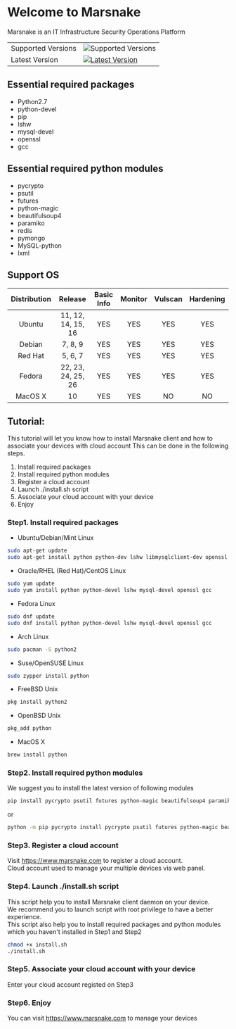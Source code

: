 Welcome to Marsnake
===========================
Marsnake is an IT Infrastructure Security Operations Platform

|                    |                             |
|--------------------|-----------------------------|
| Supported Versions | ![Supported Versions][vi]   |
| Latest Version     | [![Latest Version][pi]][pl] |

## Essential required packages
* Python2.7
* python-devel
* pip
* lshw
* mysql-devel
* openssl
* gcc

## Essential required python modules
* pycrypto
* psutil
* futures
* python-magic
* beautifulsoup4
* paramiko
* redis
* pymongo
* MySQL-python
* lxml

## Support OS
| Distribution  | Release | Basic Info| Monitor | Vulscan | Hardening
|:----------:|:-----------:|:-----------:|:-----------:|:-----------:|:-----------:|
| Ubuntu  | 11, 12, 14, 15, 16| YES | YES | YES | YES |
| Debian  | 7, 8, 9 | YES | YES | YES | YES |
| Red Hat | 5, 6, 7 | YES | YES | YES | YES |
| Fedora  | 22, 23, 24, 25, 26 | YES | YES | YES | YES |
| MacOS X | 10 | YES | YES | NO | NO |


## Tutorial:
This tutorial will let you know how to install Marsnake client and how to associate your devices with cloud account
This can be done in the following steps.

1. Install required packages
2. Install required python modules
3. Register a cloud account
4. Launch ./install.sh script
5. Associate your cloud account with your device
6. Enjoy

### Step1. Install required packages

* Ubuntu/Debian/Mint Linux
```Bash
sudo apt-get update
sudo apt-get install python python-dev lshw libmysqlclient-dev openssl gcc

```

* Oracle/RHEL (Red Hat)/CentOS Linux
```Bash
sudo yum update
sudo yum install python python-devel lshw mysql-devel openssl gcc
```

* Fedora Linux
```Bash
sudo dnf update
sudo dnf install python python-devel lshw mysql-devel openssl gcc
```

* Arch Linux
```Bash
sudo pacman -S python2
```

* Suse/OpenSUSE Linux
```Bash
sudo zypper install python
```

* FreeBSD Unix
```Bash
pkg install python2
```

* OpenBSD Unix
```Bash
pkg_add python
```

* MacOS X
```Bash
brew install python
```

### Step2. Install required python modules
We suggest you to install the latest version of following modules

```Bash
pip install pycrypto psutil futures python-magic beautifulsoup4 paramiko redis pymongo MySQL-python lxml
```
or
```Bash
python -m pip pycrypto install pycrypto psutil futures python-magic beautifulsoup4 paramiko redis pymongo MySQL-python lxml
```

### Step3. Register a cloud account
Visit https://www.marsnake.com to register a cloud account.  
Cloud account used to manage your multiple devices via web panel.

### Step4. Launch ./install.sh script
This script help you to install Marsnake client daemon on your device.  
We recommend you to launch script with root privilege to have a better experience.  
This script also help you to install required packages and python modules which you haven't installed in Step1 and Step2

```Bash
chmod +x install.sh
./install.sh
```

### Step5. Associate your cloud account with your device
Enter your cloud account registed on Step3


### Step6. Enjoy
You can visit https://www.marsnake.com to manage your devices

[vi]: https://img.shields.io/badge/python-2.6%2C2.7-green.svg
[pi]: https://img.shields.io/pypi/v/logbook.svg
[pl]: https://pypi.python.org/pypi/Logbook